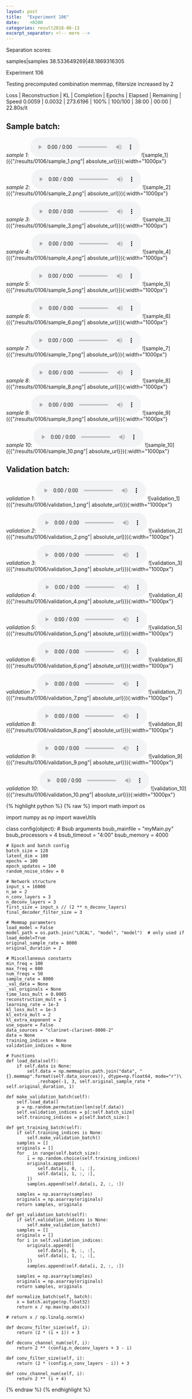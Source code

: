 ```yaml
---
layout: post
title:  "Experiment 106"
date:    +0200
categories: result2018-06-13
excerpt_separator: <!-- more -->
---
```

Separation scores:

samples|samples
38.533649269|48.1869316305<!-- more -->

Experiment 106

Testing precomputed combination memmap, filtersize increased by 2

Loss | Reconstruction | KL | Completion | Epochs | Elapsed | Remaining | Speed
0.0059 | 0.0032 | 273.6196 | 100% | 100/100 | 38:00 | 00:00 | 22.80s/it

## **Sample batch**:
_sample 1_:
<audio src="/ResultsOverview/results/0106/sample_1.wav" controls preload></audio>
![sample_1]({{"/results/0106/sample_1.png"| absolute_url}}){:width="1000px"}

_sample 2_:
<audio src="/ResultsOverview/results/0106/sample_2.wav" controls preload></audio>
![sample_2]({{"/results/0106/sample_2.png"| absolute_url}}){:width="1000px"}

_sample 3_:
<audio src="/ResultsOverview/results/0106/sample_3.wav" controls preload></audio>
![sample_3]({{"/results/0106/sample_3.png"| absolute_url}}){:width="1000px"}

_sample 4_:
<audio src="/ResultsOverview/results/0106/sample_4.wav" controls preload></audio>
![sample_4]({{"/results/0106/sample_4.png"| absolute_url}}){:width="1000px"}

_sample 5_:
<audio src="/ResultsOverview/results/0106/sample_5.wav" controls preload></audio>
![sample_5]({{"/results/0106/sample_5.png"| absolute_url}}){:width="1000px"}

_sample 6_:
<audio src="/ResultsOverview/results/0106/sample_6.wav" controls preload></audio>
![sample_6]({{"/results/0106/sample_6.png"| absolute_url}}){:width="1000px"}

_sample 7_:
<audio src="/ResultsOverview/results/0106/sample_7.wav" controls preload></audio>
![sample_7]({{"/results/0106/sample_7.png"| absolute_url}}){:width="1000px"}

_sample 8_:
<audio src="/ResultsOverview/results/0106/sample_8.wav" controls preload></audio>
![sample_8]({{"/results/0106/sample_8.png"| absolute_url}}){:width="1000px"}

_sample 9_:
<audio src="/ResultsOverview/results/0106/sample_9.wav" controls preload></audio>
![sample_9]({{"/results/0106/sample_9.png"| absolute_url}}){:width="1000px"}

_sample 10_:
<audio src="/ResultsOverview/results/0106/sample_10.wav" controls preload></audio>
![sample_10]({{"/results/0106/sample_10.png"| absolute_url}}){:width="1000px"}

## **Validation batch**:
_validation 1_:
<audio src="/ResultsOverview/results/0106/validation_1.wav" controls preload></audio>
![validation_1]({{"/results/0106/validation_1.png"| absolute_url}}){:width="1000px"}

_validation 2_:
<audio src="/ResultsOverview/results/0106/validation_2.wav" controls preload></audio>
![validation_2]({{"/results/0106/validation_2.png"| absolute_url}}){:width="1000px"}

_validation 3_:
<audio src="/ResultsOverview/results/0106/validation_3.wav" controls preload></audio>
![validation_3]({{"/results/0106/validation_3.png"| absolute_url}}){:width="1000px"}

_validation 4_:
<audio src="/ResultsOverview/results/0106/validation_4.wav" controls preload></audio>
![validation_4]({{"/results/0106/validation_4.png"| absolute_url}}){:width="1000px"}

_validation 5_:
<audio src="/ResultsOverview/results/0106/validation_5.wav" controls preload></audio>
![validation_5]({{"/results/0106/validation_5.png"| absolute_url}}){:width="1000px"}

_validation 6_:
<audio src="/ResultsOverview/results/0106/validation_6.wav" controls preload></audio>
![validation_6]({{"/results/0106/validation_6.png"| absolute_url}}){:width="1000px"}

_validation 7_:
<audio src="/ResultsOverview/results/0106/validation_7.wav" controls preload></audio>
![validation_7]({{"/results/0106/validation_7.png"| absolute_url}}){:width="1000px"}

_validation 8_:
<audio src="/ResultsOverview/results/0106/validation_8.wav" controls preload></audio>
![validation_8]({{"/results/0106/validation_8.png"| absolute_url}}){:width="1000px"}

_validation 9_:
<audio src="/ResultsOverview/results/0106/validation_9.wav" controls preload></audio>
![validation_9]({{"/results/0106/validation_9.png"| absolute_url}}){:width="1000px"}

_validation 10_:
<audio src="/ResultsOverview/results/0106/validation_10.wav" controls preload></audio>
![validation_10]({{"/results/0106/validation_10.png"| absolute_url}}){:width="1000px"}


{% highlight python %}
{% raw %}
import math
import os

import numpy as np
import waveUtils


class config(object):
	# Bsub arguments
	bsub_mainfile = "myMain.py"
	bsub_processors = 4
	bsub_timeout = "4:00"
	bsub_memory = 4000

	# Epoch and batch config
	batch_size = 128
	latent_dim = 100
	epochs = 100
	epoch_updates = 100
	random_noise_stdev = 0

	# Network structure
	input_s = 16000
	n_ae = 2
	n_conv_layers = 3
	n_deconv_layers = 3
	first_size = input_s // (2 ** n_deconv_layers)
	final_decoder_filter_size = 3

	# Memmap parameters
	load_model = False
	model_path = os.path.join("LOCAL", "model", "model")  # only used if load_model=True
	original_sample_rate = 8000
	original_duration = 2

	# Miscellaneous constants
	min_freq = 100
	max_freq = 800
	num_freqs = 50
	sample_rate = 8000
	_val_data = None
	_val_originals = None
	time_loss_mult = 0.0005
	reconstruction_mult = 1
	learning_rate = 1e-3
	kl_loss_mult = 1e-3
	kl_extra_mult = 2
	kl_extra_exponent = 2 
	use_square = False
	data_sources = "clarinet-clarinet-8000-2"
	data = None
	training_indices = None
	validation_indices = None

	# Functions
	def load_data(self):
		if self.data is None:
			self.data = np.memmap(os.path.join("data", "{}.memmap".format(self.data_sources)), dtype=np.float64, mode="r")\
				.reshape(-1, 3, self.original_sample_rate * self.original_duration, 1)

	def make_validation_batch(self):
		self.load_data()
		p = np.random.permutation(len(self.data))
		self.validation_indices = p[:self.batch_size]
		self.training_indices = p[self.batch_size:]

	def get_training_batch(self):
		if self.training_indices is None:
			self.make_validation_batch()
		samples = []
		originals = []
		for _ in range(self.batch_size):
			i = np.random.choice(self.training_indices)
			originals.append([
				self.data[i, 0, :, :],
				self.data[i, 1, :, :],
			])
			samples.append(self.data[i, 2, :, :])

		samples = np.asarray(samples)
		originals = np.asarray(originals)
		return samples, originals

	def get_validation_batch(self):
		if self.validation_indices is None:
			self.make_validation_batch()
		samples = []
		originals = []
		for i in self.validation_indices:
			originals.append([
				self.data[i, 0, :, :],
				self.data[i, 1, :, :],
			])
			samples.append(self.data[i, 2, :, :])

		samples = np.asarray(samples)
		originals = np.asarray(originals)
		return samples, originals

	def normalize_batch(self, batch):
		x = batch.astype(np.float32)
		return x / np.max(np.abs(x))

	# return x / np.linalg.norm(x)

	def deconv_filter_size(self, i):
		return (2 * (i + 1)) + 3

	def deconv_channel_num(self, i):
		return 2 ** (config.n_deconv_layers + 3 - i)

	def conv_filter_size(self, i):
		return (2 * (config.n_conv_layers - i)) + 3

	def conv_channel_num(self, i):
		return 2 ** (i + 4)

{% endraw %}
{% endhighlight %}
